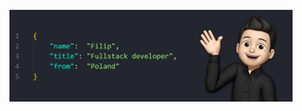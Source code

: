 <img src="https://github.com/Slideinn/Slideinn/blob/main/github.png?raw=true" alt="Slideinn" /></p>
